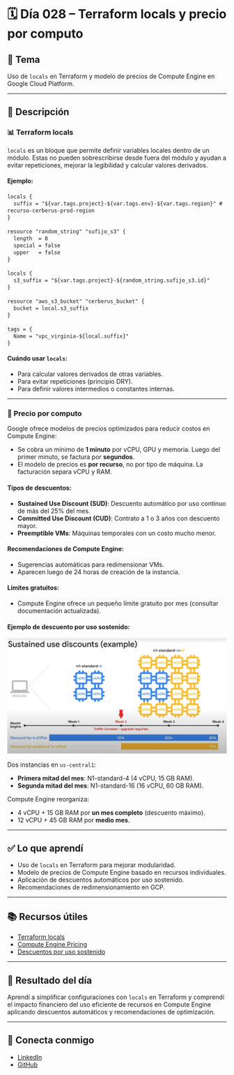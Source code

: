 # 🗓️ Día 028 – Terraform locals y precio por computo

## 📌 Tema

Uso de `locals` en Terraform y modelo de precios de Compute Engine en Google Cloud Platform.

---

## 📘 Descripción

### 📊 Terraform locals

`locals` es un bloque que permite definir variables locales dentro de un módulo. Estas no pueden sobrescribirse desde fuera del módulo y ayudan a evitar repeticiones, mejorar la legibilidad y calcular valores derivados.

#### Ejemplo:

```hcl
locals {
  suffix = "${var.tags.project}-${var.tags.env}-${var.tags.region}" # recurso-cerberus-prod-region
}

resource "random_string" "sufijo_s3" {
  length  = 8
  special = false
  upper   = false
}

locals {
  s3_suffix = "${var.tags.project}-${random_string.sufijo_s3.id}"
}

resource "aws_s3_bucket" "cerberus_bucket" {
  bucket = local.s3_suffix
}

tags = {
  Name = "vpc_virginia-${local.suffix}"
}
```

#### Cuándo usar `locals`:

- Para calcular valores derivados de otras variables.
- Para evitar repeticiones (principio DRY).
- Para definir valores intermedios o constantes internas.

---

### 💸 Precio por computo

Google ofrece modelos de precios optimizados para reducir costos en Compute Engine:

- Se cobra un mínimo de **1 minuto** por vCPU, GPU y memoria. Luego del primer minuto, se factura por **segundos**.
- El modelo de precios es **por recurso**, no por tipo de máquina. La facturación separa vCPU y RAM.

#### Tipos de descuentos:

- **Sustained Use Discount (SUD)**: Descuento automático por uso continuo de más del 25% del mes.
- **Committed Use Discount (CUD)**: Contrato a 1 o 3 años con descuento mayor.
- **Preemptible VMs**: Máquinas temporales con un costo mucho menor.

#### Recomendaciones de Compute Engine:

- Sugerencias automáticas para redimensionar VMs.
- Aparecen luego de 24 horas de creación de la instancia.

#### Límites gratuitos:

- Compute Engine ofrece un pequeño límite gratuito por mes (consultar documentación actualizada).

#### Ejemplo de descuento por uso sostenido:

![Ejemplo de descuento sostenido](https://github.com/pipeddev/100-dia-de-cloud/blob/main/028/discount.png)

Dos instancias en `us-central1`:

- **Primera mitad del mes**: N1-standard-4 (4 vCPU, 15 GB RAM).
- **Segunda mitad del mes**: N1-standard-16 (16 vCPU, 60 GB RAM).

Compute Engine reorganiza:

- 4 vCPU + 15 GB RAM por **un mes completo** (descuento máximo).
- 12 vCPU + 45 GB RAM por **medio mes**.

---

## ✅ Lo que aprendí

- Uso de `locals` en Terraform para mejorar modularidad.
- Modelo de precios de Compute Engine basado en recursos individuales.
- Aplicación de descuentos automáticos por uso sostenido.
- Recomendaciones de redimensionamiento en GCP.

---

## 📚 Recursos útiles

- [Terraform locals](https://developer.hashicorp.com/terraform/language/values/locals)
- [Compute Engine Pricing](https://cloud.google.com/compute/pricing)
- [Descuentos por uso sostenido](https://cloud.google.com/compute/docs/sustained-use-discounts)

---

## 🌟 Resultado del día

Aprendí a simplificar configuraciones con `locals` en Terraform y comprendí el impacto financiero del uso eficiente de recursos en Compute Engine aplicando descuentos automáticos y recomendaciones de optimización.

---

## 🤝 Conecta conmigo

- [LinkedIn](https://www.linkedin.com/in/luis-felipe-carrasco/)
- [GitHub](https://github.com/pipeddev/)
